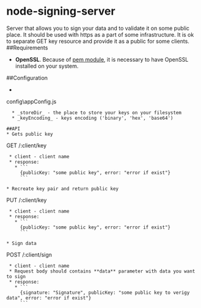 node-signing-server
===================

Server that allows you to sign your data and to validate it on some public place. It should be used with https as a part of some infrastructure. It is ok to separate GET key resource and provide it as a public for some clients. 
##Requirements
* **OpenSSL**. Because of [pem module](https://github.com/andris9/pem), it is neсessary to have OpenSSL installed on your system. 

##Configuration
* ```
config\appConfig.js
```
  * _storeDir_ - the place to store your keys on your filesystem
  * _keyEncoding_ - keys encoding ('binary', 'hex', 'base64')

##API
* Gets public key

 ```
 GET /:client/key
 ```
  * client - client name
  * response:
    * ```
      {publicKey: "some public key", error: "error if exist"}
      ```

* Recreate key pair and return public key

 ```
 PUT /:client/key
 ```
  * client - client name
  * response:
    * ```
      {publicKey: "some public key", error: "error if exist"}
      ```

* Sign data

 ```
 POST /:client/sign
 ```
  * client - client name
  * Request body should contains **data** parameter with data you want to sign
  * response:
    * ```
      {signature: "Signature", publicKey: "some public key to verigy data", error: "error if exist"}
      ```




  